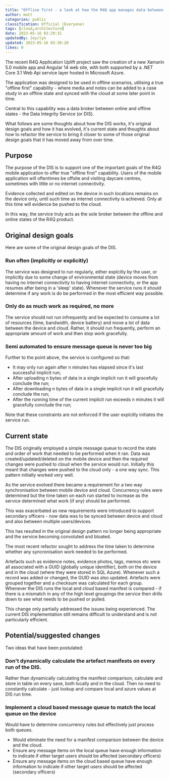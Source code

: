 ```yaml
---
title: "Offline first - a look at how the R4Q app manages data between device and cloud"
author: matt
categories: public
classification: Official (Everyone)
tags: [cloud,architecture]
date: 2023-05-16 03:29:31
updatedBy: Joyclyn
updated: 2023-05-16 03:30:20
likes: 0
---
```


The recent R4Q Application Uplift project saw the creation of a new Xamarin 5.0 mobile app and Angular 14 web site, with both supported by a .NET Core 3.1 Web Api service layer hosted in Microsoft Azure.

The application was designed to be used in offline scenarios, utilising a true "offline first" capability - where media and notes can be added to a case study in an offline state and synced with the cloud at some later point in time.

Central to this capability was a data broker between online and offline states - the Data Integrity Service (or DIS).

What follows are some thoughts about how the DIS works, it's original design goals and how it has evolved, it's current state and thoughts about how to refactor the service to bring it closer to some of those original design goals that it has moved away from over time.

## Purpose
The purpose of the DIS is to support one of the important goals of the R4Q mobile application to offer true "offline first" capability. Users of the mobile application will oftentimes be offsite and visiting daycare centres, sometimes with little or no internet connectivity.

Evidence collected and edited on the device in such locations remains on the device only, until such time as internet connectivity is achieved. Only at this time will evidence be pushed to the cloud.

In this way, the service truly acts as the sole broker between the offline and online states of the R4Q product.

## Original design goals
Here are some of the original design goals of the DIS.

### Run often (implicitly or explicitly)
The service was designed to run regularly, either explcitly by the user, or implicitly due to some change of environmental state (device moves from having no internet connectivity to having internet connectivity, or the app resumes after being in a 'sleep' state). Whenever the service runs it should determine if any work is do be performed in the most efficient way possible.

### Only do as much work as required, no more
The service should not run infrequently and be expected to consume a lot of resources (time, bandwidth, device battery) and move a lot of data between the device and cloud. Rather, it should run frequently, perform an appropriate amount of work and then stop work gracefully.

### Semi automated to ensure message queue is never too big
Further to the point above, the service is configured so that:

* It may only run again after n minutes has elapsed since it's last successful implicit run;
* After uploading n bytes of data in a single implicit run it will gracefully conclude the run;
* After downloading n bytes of data in a single implicit run it will gracefully conclude the run;
* After the running time of the current implicit run exceeds n minutes it will gracefully conclude the run;

Note that these constraints are not enforced if the user explcitly initiates the service run.

## Current state
The DIS originally employed a simple message queue to record the state and order of work that needed to be performed when it ran. Data was created/updated/deleted on the mobile device and then the required changes were pushed to cloud when the service would run. Initially this meant that changes were pushed to the cloud only - a one way sync. This pattern initially worked very well.

As the service evolved there became a requirement for a two way synchronisation between mobile device and cloud. Concurrency rules were determined but the time taken on each run started to increase as the service determined what work (if any) should be performed.

This was exacerbated as new requirements were introduced to support secondary officers - now data was to be synced between device and cloud and also between multiple users/devices.

This has resulted in the original design pattern no longer being appropriate and the service becoming convoluted and bloated.

The most recent refactor sought to address the time taken to determine whether any syncronisation work needed to be performed.

Artefacts such as evidence notes, evidence photos, tags, memos etc were all associated with a GUID (globally unique identifier), both on the device and in the cloud (where they were stored in SQL Azure). Whenever such a record was added or changed, the GUID was also updated. Artefacts were grouped together and a checksum was calculated for each group. Whenever the DIS runs the local and cloud based manifest is compared - if there is a mismatch in any of the high level groupings the service then drills down to see what needs to be pushed or pulled.

This change only partially addressed the issues being experienced. The current DIS implementation still remains difficult to understand and is not particularly efficient.

## Potential/suggested changes
Two ideas that have been postulated:

### Don't dynamically calculate the artefact manifests on every run of the DIS.
Rather than dynamically calculating the manifest comparison, calculate and store in table on every save, both locally and in the cloud.
Then no need to constantly calculate - just lookup and compare local and azure values at DIS run time.

### Implement a cloud based message queue to match the local queue on the device
Would have to determine concurrency rules but effectively just process both queues.

* Would eliminate the need for a manifest comparison between the device and the cloud.
* Ensure any message items on the local queue have enough information to indicate if other target users should be affected (secondary officers)
* Ensure any message items on the cloud based queue have enough information to indicate if other target users should be affected (secondary officers)